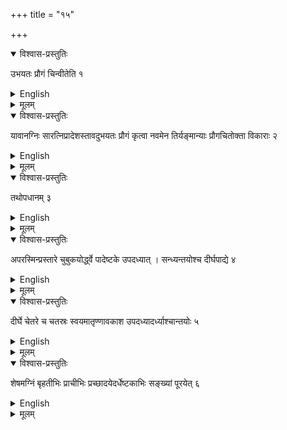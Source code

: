 +++
title = "१५"

+++


<details open><summary>विश्वास-प्रस्तुतिः</summary>

उभयतः प्रौगं चिन्वीतेति १
</details>

<details><summary>English</summary>

A fire-altar in the form of a rhombus (made of two isosceles triangles, (ubhayata prauga) is to be constructed as follows.
</details>

<details><summary>मूलम्</summary>

उभयतः प्रौगं चिन्वीतेति १
</details>


<details open><summary>विश्वास-प्रस्तुतिः</summary>

यावानग्निः सारत्निप्रादेशस्तावदुभयतः प्रौगं कृत्वा नवमेन तिर्यङ्मान्याः प्रौगचितोक्ता विकाराः २
</details>

<details><summary>English</summary>

A rhombus equal in area to the (seven-fold) fire-altar with (two) aratnis and (one) prādesa (that is, \\(1\frac{1}{2}\\) sq. puruṣa) is laid. As in the case of fire-altar in the form of isosceles triangle, bricks and their variations are to be made with the ninth part of the breadth (of the rectangle used for the construction of the rhombus).
</details>

<details><summary>मूलम्</summary>

यावानग्निः सारत्निप्रादेशस्तावदुभयतः प्रौगं कृत्वा नवमेन तिर्यङ्मान्याः प्रौगचितोक्ता विकाराः २
</details>


<details open><summary>विश्वास-प्रस्तुतिः</summary>

तथोपधानम् ३
</details>

<details><summary>English</summary>

The placement (of bricks in the first layer) is the same as before (as that of the isosceles triangle).
</details>

<details><summary>मूलम्</summary>

तथोपधानम् ३
</details>


<details open><summary>विश्वास-प्रस्तुतिः</summary>

अपरस्मिन्प्रस्तारे चुबुकयोर्द्ध्वे पादेष्टके उपदध्यात् । सन्ध्यन्तयोश्च दीर्घपाद्ये ४
</details>

<details><summary>English</summary>

In the second layer, 2 (short-based) quarter bricks are to be placed in the apices and 2 (wide-based) quarter bricks at the meeting places (of the two isosceles triangles).
</details>

<details><summary>मूलम्</summary>

अपरस्मिन्प्रस्तारे चुबुकयोर्द्ध्वे पादेष्टके उपदध्यात् । सन्ध्यन्तयोश्च दीर्घपाद्ये ४
</details>


<details open><summary>विश्वास-प्रस्तुतिः</summary>

दीर्घे चेतरे च चतस्रः स्वयमातृण्णावकाश उपदध्यादर्ध्याश्चान्तयोः ५
</details>

<details><summary>English</summary>

4 quarter bricks, -2 wide-based (dirgha-pādyā) and 2 of the other type (sulapadya) are to be placed in the space of the svayamatṛṇna and half bricks on the two sides.
</details>

<details><summary>मूलम्</summary>

दीर्घे चेतरे च चतस्रः स्वयमातृण्णावकाश उपदध्यादर्ध्याश्चान्तयोः ५
</details>


<details open><summary>विश्वास-प्रस्तुतिः</summary>

शेषमग्निं बृहतीभिः प्राचीभिः प्रच्छादयेदर्धेष्टकाभिः सङ्ख्यां पूरयेत् ६
</details>

<details><summary>English</summary>

The rest of the fire-altar is to be covered with bṛhati bricks (with length) turned towards east, and the number (of 200 bricks) is to be completed with half bricks.
</details>

<details><summary>मूलम्</summary>

शेषमग्निं बृहतीभिः प्राचीभिः प्रच्छादयेदर्धेष्टकाभिः सङ्ख्यां पूरयेत् ६
</details>
